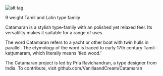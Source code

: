 ![alt tag](https://github.com/VanillaandCream/Catamaran-Tamil/blob/master/Screen%20Shot%202016-04-18%20at%2011.20.55%20AM.png)

9 weight Tamil and Latin type family

Catamaran is a stylish type-family with an polished yet relaxed feel. Its versatility makes it suitable for a range of uses.

The word Catamaran refers to a yacht or other boat with twin hulls in parallel. The etymology of the word is traced to early 17th century Tamil - kaṭṭumaram, which literally means ‘tied wood.’

The Catamaran project is led by Pria Ravichandran, a type designer from India. To contribute, visit github.com/VanillaandCream/Catamaran

